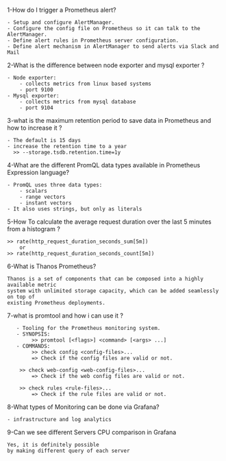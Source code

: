 1-How do I trigger a Prometheus alert?

	- Setup and configure AlertManager.
	- Configure the config file on Prometheus so it can talk to the AlertManager.
	- Define alert rules in Prometheus server configuration.
	- Define alert mechanism in AlertManager to send alerts via Slack and Mail

2-What is the difference between node exporter and mysql exporter ?

	- Node exporter:
		- collects metrics from linux based systems
		- port 9100
	- Mysql exporter:
		- collects metrics from mysql database
		- port 9104

3-what is the maximum retention period to save data in Prometheus and how to increase it ?
	
	- The default is 15 days
	- increase the retention time to a year
	  >> --storage.tsdb.retention.time=1y

4-What are the different PromQL data types available in Prometheus Expression language?

	- PromQL uses three data types: 
		- scalars
		- range vectors
		- instant vectors
	- It also uses strings, but only as literals

5-How To calculate the average request duration over the last 5 minutes from a histogram ?

	>> rate(http_request_duration_seconds_sum[5m])
		or
	>> rate(http_request_duration_seconds_count[5m])

6-What is Thanos Prometheus?

	Thanos is a set of components that can be composed into a highly available metric 
	system with unlimited storage capacity, which can be added seamlessly on top of 
	existing Prometheus deployments.

7-what is promtool and how i can use it ?

       - Tooling for the Prometheus monitoring system.
       - SYNOPSIS:
       		>> promtool [<flags>] <command> [<args> ...]
       - COMMANDS:
       		>> check config <config-files>...
       		=> Check if the config files are valid or not.

   		>> check web-config <web-config-files>...
       		=> Check if the web config files are valid or not.

   		>> check rules <rule-files>...
       		=> Check if the rule files are valid or not.

8-What types of Monitoring can be done via Grafana?

	- infrastructure and log analytics

9-Can we see different Servers CPU comparison in Grafana

	Yes, it is definitely possible
	by making different query of each server
